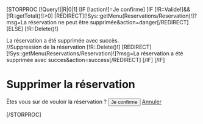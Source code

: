 [STORPROC [!Query!]|R|0|1]
    [IF [!action!]=Je confirme]
        [IF [!R::Valide!]&&[!R::getTotal()!]>0]
            [REDIRECT][!Sys::getMenu(Reservations/Reservation)!]?msg=La réservation ne peut être supprimée&action=danger[/REDIRECT]
        [ELSE]
            [!R::Delete()!]
            <div class="alert alert-success">
                La réservation a été supprimée avec succès.
            </div>
            //Suppression de la réservation
            [!R::Delete()!]
            [REDIRECT][!Sys::getMenu(Reservations/Reservation)!]?msg=La réservation a été supprimée avec succes&action=success[/REDIRECT]
        [/IF]
    [/IF]
<div class="row">
    <div class="col-md-12">
        <form action="" method="POST">
            <h1>Supprimer la réservation</h1>
            Êtes vous sur de vouloir la réservation ?
            <input type="submit" class="btn btn-success btn-block" name="action" value="Je confirme"/>
            <a href="/[!Sys::getMenu(Reservations/Reservation)!]/[!R::Id!]" class="btn btn-danger btn-block">Annuler</a>
        </form>
    </div>
</div>

[/STORPROC]